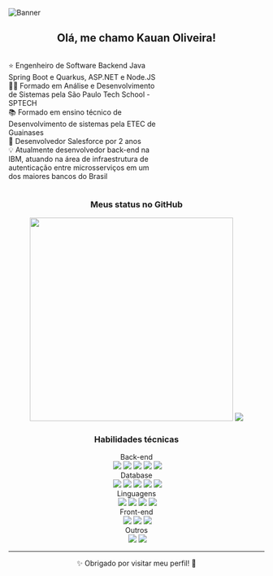 
![Banner](https://media.licdn.com/dms/image/v2/D4D16AQE6zUiSgMrITg/profile-displaybackgroundimage-shrink_350_1400/B4DZYiY06vGwAY-/0/1744333657396?e=1756339200&v=beta&t=TVx0svfOhbdLYM54dh72xqMlcOaDp32ZzxgAVtKtF-E)

<div align="center">
    <h2>Olá, me chamo Kauan Oliveira!</h2>
</div>

<div align='center' style='display: flex'>
    <p align='start' style='width: 60%'>
        ⭐ Engenheiro de Software Backend Java Spring Boot e Quarkus, ASP.NET e Node.JS <br>
        🧑‍🎓 Formado em Análise e Desenvolvimento de Sistemas pela São Paulo Tech School - SPTECH <br>
        📚 Formado em ensino técnico de Desenvolvimento de sistemas pela ETEC de Guainases <br>
        🚀 Desenvolvedor Salesforce por 2 anos <br>
        💡 Atualmente desenvolvedor back-end na IBM, atuando na área de infraestrutura de autenticação entre microsserviços em um dos maiores bancos do Brasil <br>
    </p>
</div>
<h3 align="center">Meus status no GitHub</h3>
<div align='center'>
    <div>
        <img src="https://github-readme-stats.vercel.app/api?username=KauanMO&theme=dark&show_icons=true&hide_border=true&count_private=true&show=prs_merged,prs_merged_percentage" width="400rem"/>
        <img src="https://github-readme-stats.vercel.app/api/top-langs/?username=KauanMO&theme=dark&show_icons=true&hide_border=true&layout=donut"/>
    </div>
</div>
  
<h3 align="center">Habilidades técnicas</h3>
<div align="center">
  Back-end
  <div align="center">
  ‎ <img src='https://img.shields.io/badge/.NET-5C2D91?style=for-the-badge&logo=.net&logoColor=white'>
  <img src='https://img.shields.io/badge/Node.js-43853D?style=for-the-badge&logo=node.js&logoColor=white'>
  <img src='https://img.shields.io/badge/Express.js-404D59?style=for-the-badge'>
  <img src='https://img.shields.io/badge/Spring-6DB33F?style=for-the-badge&logo=spring&logoColor=white'>
  <img src='https://img.shields.io/badge/quarkus-%234794EB.svg?style=for-the-badge&logo=quarkus&logoColor=white'>
  
<div align="center">
  Database
  <div align="center">
  ‎ <img src='https://img.shields.io/badge/MySQL-00000F?style=for-the-badge&logo=mysql&logoColor=white'>
  <img src='https://img.shields.io/badge/MongoDB-4EA94B?style=for-the-badge&logo=mongodb&logoColor=white'>
  <img src='https://img.shields.io/badge/SQLite-07405E?style=for-the-badge&logo=sqlite&logoColor=white'>
  <img src='https://img.shields.io/badge/Microsoft%20SQL%20Server-CC2927?style=for-the-badge&logo=microsoft%20sql%20server&logoColor=white'>
  <img src='https://img.shields.io/badge/postgres-%23316192.svg?style=for-the-badge&logo=postgresql&logoColor=white'>
  <div align="center">
  Linguagens
  <div align="center">
  ‎ <img src='https://img.shields.io/badge/C%23-239120?style=for-the-badge&logo=c-sharp&logoColor=white'>
  <img src='https://img.shields.io/badge/JavaScript-F7DF1E?style=for-the-badge&logo=javascript&logoColor=black'>
  <img src='https://img.shields.io/badge/Java-ED8B00?style=for-the-badge&logo=openjdk&logoColor=white'>
  <img src='https://img.shields.io/badge/kotlin-%237F52FF.svg?style=for-the-badge&logo=kotlin&logoColor=white'>
  <div align="center">
  Front-end
  <div align="center">
  ‎ <img src='https://img.shields.io/badge/HTML5-E34F26?style=for-the-badge&logo=html5&logoColor=white'>
  <img src='https://img.shields.io/badge/CSS3-1572B6?style=for-the-badge&logo=css3&logoColor=white'>
  <img src='https://img.shields.io/badge/React-20232A?style=for-the-badge&logo=react&logoColor=61DAFB'>
<div align="center">
  Outros
  <div align="center">
  ‎ <img src='https://img.shields.io/badge/Unity-100000?style=for-the-badge&logo=unity&logoColor=white'>
  <img src='https://img.shields.io/badge/json%20web%20tokens-323330?style=for-the-badge&logo=json-web-tokens&logoColor=pink'>

---

✨ Obrigado por visitar meu perfil! 🚀
